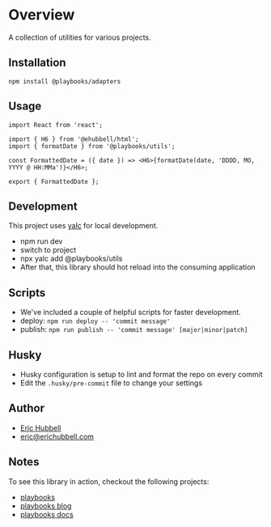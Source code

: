 # Overview
A collection of utilities for various projects.

## Installation

```
npm install @playbooks/adapters
```

## Usage

```tsx
import React from 'react';

import { H6 } from '@ehubbell/html';
import { formatDate } from '@playbooks/utils';

const FormattedDate = ({ date }) => <H6>{formatDate(date, 'DDDD, MO, YYYY @ HH:MMa')}</H6>;

export { FormattedDate };
```

## Development

This project uses [yalc](https://npmjs.com/package/yalc) for local development.

- npm run dev
- switch to project
- npx yalc add @playbooks/utils
- After that, this library should hot reload into the consuming application

## Scripts

- We've included a couple of helpful scripts for faster development.
- deploy: `npm run deploy -- 'commit message'`
- publish: `npm run publish -- 'commit message' [major|minor|patch]`

## Husky

- Husky configuration is setup to lint and format the repo on every commit
- Edit the `.husky/pre-commit` file to change your settings

## Author

- [Eric Hubbell](http://www.erichubbell.com)
- eric@erichubbell.com

## Notes

To see this library in action, checkout the following projects:

- [playbooks](https://www.playbooks.xyz)
- [playbooks blog](https://blog.playbooks.xyz)
- [playbooks docs](https://docs.playbooks.xyz)
